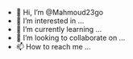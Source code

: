 - 👋 Hi, I’m @Mahmoud23go
- 👀 I’m interested in ...
- 🌱 I’m currently learning ...
- 💞️ I’m looking to collaborate on ...
- 📫 How to reach me ...

<!---
Mahmoud23go/Mahmoud23go is a ✨ special ✨ repository because its `README.md` (this file) appears on your GitHub profile.
You can click the Preview link to take a look at your changes.
--->
